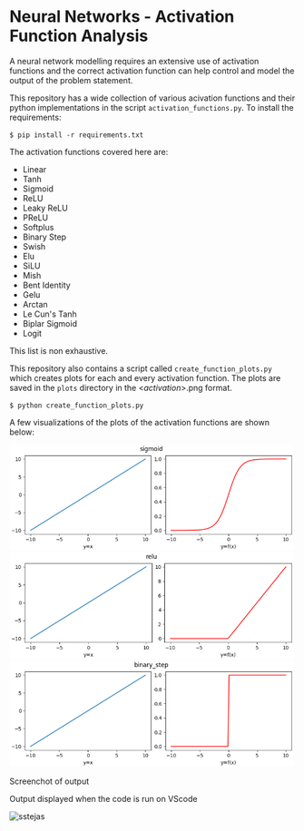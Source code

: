 # Neural Networks - Activation Function Analysis

A neural network modelling requires an extensive use of activation functions and the correct activation function can help control and model the output of the problem statement.

This repository has a wide collection of various acivation functions and their python implementations in the script  `activation_functions.py`.
To install the requirements:

```
$ pip install -r requirements.txt
```
The activation functions covered here are:
- Linear
- Tanh
- Sigmoid
- ReLU
- Leaky ReLU
- PReLU
- Softplus
- Binary Step
- Swish
- Elu
- SiLU
- Mish
- Bent Identity
- Gelu
- Arctan
- Le Cun's Tanh
- Biplar Sigmoid
- Logit

This list is non exhaustive.

This repository also contains a script called `create_function_plots.py` which creates plots for each and every activation function. The plots are saved in the `plots` directory in the <*activation*>.png format.

```
$ python create_function_plots.py

```

A few visualizations of the plots of the activation functions are shown below:

<img src="plots/sigmoid.png" width='500px'/>

<br>
<img src="plots/relu.png" width='500px'/>
<br>
<img src="plots/binary_step.png" width='500px'>

Screenchot of output 

Output displayed when the code is run on VScode 

![sstejas](https://user-images.githubusercontent.com/83643171/196214451-ab8faff7-62dd-48b8-b5d4-24111d8e456d.png)
